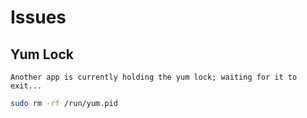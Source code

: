 # Issues

## Yum Lock

```
Another app is currently holding the yum lock; waiting for it to exit...
```

```sh
sudo rm -rf /run/yum.pid
```
